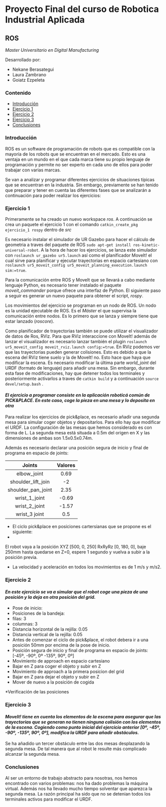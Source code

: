 # Proyecto Final del curso de Robotica Industrial Aplicada
## ROS
*Master Universitario en Digital Manufacturing*

Desarrollado por:
* Nekane Berasategui
* Laura Zambrano
* Goiatz Ezpeleta


### Contenido
- [Introducción](https://github.com/team-GLN/Robotica_ROS/blob/main/README.md#introducci%C3%B3n)
- [Ejercicio 1](https://github.com/team-GLN/Robotica_ROS/blob/main/README.md#ejercicio-1)
- [Ejercicio 2](https://github.com/team-GLN/Robotica_ROS/blob/UR/README.md#ejercicio-2)
- [Ejercicio 3](https://github.com/team-GLN/Robotica_ROS/blob/UR/README.md#ejercicio-3)
- [Conclusiones](https://github.com/team-GLN/Robotica_ROS/blob/UR/README.md#conclusiones)


### Introducción

ROS es un software de programación de robots que es compatible con la mayoría de los robots que se encuentran en el mercado. Esto es una ventaja en un mundo en el que cada marca tiene su propio lenguaje de programación y permite no ser experto en cada uno de ellos para poder trabajar con varias marcas.

Se van a analizar y programar diferentes ejercicios de situaciones típicas que se encuentran en la industria. Sin embargo, previamente se han tenido que preparar y tener en cuenta las diferentes fases que se analizarán a continuación para poder realizar los ejercicios:


### Ejercicio 1

Primeramente se ha creado un nuevo workspace *ros*. A continuación se crea un paquete el ejercicio 1 con el comando  ```catkin_create_pkg ejercicio_1 rospy``` dentro de *src*

Es necesario instalar el simulador de UR Gazebo para hacer el cálculo de geometria a traves del paquete de ROS ```sudo apt-get install ros-kinetic-universal-robot```. A la hora de hacer los ejercicios, se lanza este simulador con ```roslaunch ur_gazebo ur5.launch``` así como el planificador MoveIt! el cual sirve para planificar y ejecutar trayectorias en espacio cartesiano con ```roslaunch ur5_moveit_config ur5_moveit_planning_execution.launch sim:=true```. 

Para la comunicación entre ROS y MoveIt que se llevará a cabo mediante lenguaje Python, es necesario tener instalado el paquete *moveit_commander* porque ofrece una interfaz de Python. El siguiente paso a seguir es generar un nuevo paquete para obtener el script, *rospy*.

Los movimientos del ejercicio se programan en un nodo de ROS. Un nodo es la unidad ejecutable de ROS. Es el *Máster* el que supervisa la comunicación entre nodos. Es lo primero que se lanza y siempre tiene que estar lanzado (*roscore*).

Como planificador de trayectorias también se puede utilizar el visualizador de datos de Ros, RViz. Para que RViz interaccione con MoveIt! además de lanzar el visualizador es necesario lanzar también el plugin ```roslaunch ur5_moveit_config moveit_rviz.launch config:=true```. En RViz podemos ver que las trayectorias pueden generar colisiones. Esto es debido a que la escena del RViz tiene suelo y la de MoveIt! no. Esto hace que haya que modificar la escena. Es necesario modificar la última parte *world_joint* del URDF (formato de lenguaje) para añadir una mesa. Sin embargo, durante esta fase de modificaciones, hay que detener todos los terminales y posteriormente activarlos a traves de ```catkin build``` y a continuación ```source devel/setup.bash``` . 



#### *El ejercicio a programar consiste en la aplicación roboticá común de PICK&PLACE. En este caso, coge la pieza en una mesa y lo deposita en otra* 

Para realizar los ejercicios de pick&place, es necesario añadir una segunda mesa para simular coger objetos y depositarlos. Para ello hay que modificar el URDF. La configuración de las mesas que hemos considerado es con forma de L. La segunda mesa está situada a 0.5m del origen en X y las dimensiones de ambas son 1.5x0.5x0.74m.

Además es necesario declarar una posición segura de inicio y final de programa en espacio de joints:


| Joints            | Valores      | 
| :----------------:|:------------:|
| elbow_joint       | 0.69         |      
| shoulder_lift_join| -2           |                                        
| shoulder_pan_joint| 2.35         |                                   
| wrist_1_joint     | -0.69        |                               
| wrist_2_joint     | -1.57        | 
| wrist_3 joint     | 0.5          |






* El ciclo pick&place en posiciones cartersianas que se propone es el siguiente: 
* 
El robot vaya a la posición XYZ [500, 0, 250] RxRyRz [0, 180, 0], baje 250mm hasta quedarse en Z=0, espere 1 segundo y vuelva a subir a la posición previa.

* La velocidad y aceleración en todos los movimientos es de 1 m/s y m/s2.


### Ejercicio 2

#### *En este ejercicio se va a simular que el robot coge una pieza de una posición y la deja en otra posición del grid.*

* Pose de inicio:
* Posiciones de la bandeja:
* filas: 3
* columnas: 3
* Distancia horizontal de la rejilla: 0.05
* Distancia vertical de la rejilla: 0.05
* Antes de comenzar el ciclo de pick&place, el robot debera ir a una posición 50mm por encima de la pose de inicio.
* Posición segura de inicio y final de programa en espacio de joints: [-45º, -90º, 0º -135º, 90º, 0º]
* Movimiento de approach en espacio cartesiano
* Bajar en Z para coger el objeto y subir en Z
* Movimiento de approach a la primera posicion del grid
* Bajar en Z para dejar el objeto y subir en Z
* Mover de nuevo a la posición de cogida

*Verificación de las posiciones

### Ejercicio 3

#### *MoveIt! tiene en cuenta los elementos de la escena para asegurar que las trayectorias que se generan no tienen ninguna colisión con los elementos de la escena. Cogiendo como punto inicial del ejercicio anterior [0º, -45º, -90º, -135º, 90º, 0º], modifica la URDF para añadir obstáculos.*

Se ha añadido un tercer obstáculo entre las dos mesas desplazando la segunda mesa. De tal manera que al robot le resulte más complicado alcanzar la segunda mesa. 

### Conclusiones

Al ser un entorno de trabajo abstracto para nosotras, nos hemos encontrado con varios problemas: nos ha dado problemas la máquina virtual. Además nos ha llevado mucho tiempo solventar que aparezca la segunda mesa. La razón principal ha sido que no se detenian todos los terminales activos para modificar el URDF.
